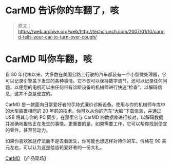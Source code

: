 # CarMD 告诉你的车翻了，咳

> 原文：<https://web.archive.org/web/http://techcrunch.com/2007/01/10/carmd-tells-your-car-to-turn-over-cough/>

# CarMD 叫你车翻，咳

自 80 年代末以来，大多数在美国公路上行驶的汽车都装有一个小型微处理器，它可以记录引擎盖下发生的各种事情。它不仅可以保持数字调节，还可以记录任何问题，以便您的电机可以由任何带有诊断设备的机械师进行快速“检查”，以解码信息，这并不总是便宜的。

CarMD 是一款面向日常爱好者的手持式廉价诊断设备。使用与你的机械师车库中的大型装置相同的 20 年前的技术，你可以从你的汽车“大脑”下载信息，并通过 USB 将其与你的 PC 同步，在那里它与 CarMD 的数据库进行核对，以解码数据并准确地报告正在发生的事情。更重要的是，如果需要工作，它可以帮你找到便宜的零件，甚至劳动力。

如果你喜欢家庭疗法而不是去看医生，你可能也想这样对待你的车。价格在 90 美元左右，可以认为这是给齿轮爱好者的一份大礼。

[CarMD](https://web.archive.org/web/20130628154024/http://www.carmd.com/) 【产品现场】